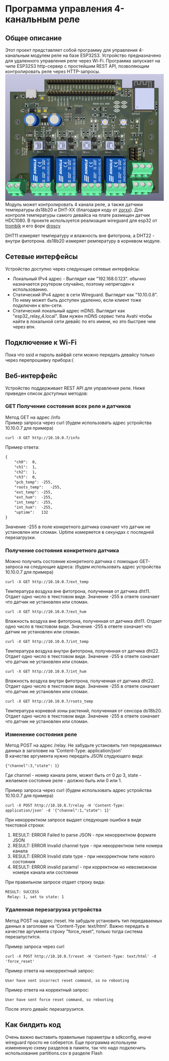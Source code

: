 # Программа управления 4-канальным реле  

## Общее описание
Этот проект представляет собой программу для управления 4-канальным модулем реле на базе ESP32S3. Устройство предназначено для удаленного управления реле через Wi-Fi. Программа запускает на чипе ESP32S3 http-сервер с простейшим REST API, позволяющим контролировать реле через HTTP-запросы.    
![Сам модуль реле выглядит так](https://raw.githubusercontent.com/houseofbigseals/esp32_relay/76ce90aca32eedb2ea658aa2c29895409198d6c7/image.png)   
Модуль может контролировать 4 канала реле, а также датчики температуры ds18b20 и DHT-XX (благодаря коду от [zorxx](https://github.com/zorxx/dht)). Для контроля температуры самого девайса на плате размещен датчик HDC1080.
В проекте используется реализация wireguard для esp32 от [trombik](https://github.com/trombik/esp_wireguard) и его форк [droscy](https://github.com/droscy/esp_wireguard)  

DHT11 измеряет температуру и влажность вне фитотрона, а DHT22 - внутри фитотрона. ds18b20 измеряет ремпературу в корневом модуле.  

## Сетевые интерфейсы
Устройство  доступно через следующие сетевые интерфейсы:
- Локальный IPv4 адрес - Выглядит как "192.168.0.123". обычно назначается роутером случайно, поэтому непригоден к использованию. 
- Статический IPv4 адрес в сети Wireguard. Выглядит как "10.10.0.8". По нему может быть доступен удаленно, если клиент тоже подключен к впн-сети.  
- Статический локальный адрес mDNS. Выглядит как "esp32_relay_4.local". Вам нужен mDNS сервис типа Avahi чтобы найти в локальной сети девайс по его имени, но это быстрее чем через впн.  

## Подключение к Wi-Fi
Пока что ssid и пароль вайфай сети можно передать девайсу только через перепрошивку прибора:(

## Веб-интерфейс
Устройство поддерживает REST API для управления реле. Ниже приведен список доступных методов:  
 

### GET Получение состояния всех реле и датчиков
Метод GET на адрес /info  
Пример запроса через curl  (будем использовать адрес устройства 10.10.0.7 для примера)
```
curl -X GET http://10.10.0.7/info
```

Пример ответа:
```
{
	"ch0":	0,
	"ch1":	1,
	"ch2":	1,
	"ch3":	0,
	"pcb_temp":	-255,
	"roots_temp":	-255,
	"ext_temp":	-255,
	"ext_hum":	-255,
	"int_temp":	-255,
	"int_hum":	-255,
	"uptime":	132
}
```
Значение -255 в поле конкретного датчика означает что датчик не установлен или сломан. Uptime измеряется в секундах с последней перезагрузки.

### Получение состояния конкретного датчика
Можно получить состояние конкретного датчика с помощью GET-запроса на следующие адреса: (будем использовать адрес устройства 10.10.0.7 для примера)  
```
curl -X GET http://10.10.0.7/ext_temp
```
Температура воздуха вне фитотрона, полученная от датчика dht11. Отдает одно число в текстовом виде. Значение -255 в ответе означает что датчик не установлен или сломан.  

```
curl -X GET http://10.10.0.7/ext_hum
```
Влажность воздуха вне фитотрона, полученная от датчика dht11. Отдает одно число в текстовом виде. Значение -255 в ответе означает что датчик не установлен или сломан.   

```
curl -X GET http://10.10.0.7/int_temp
```
Температура воздуха внутри фитотрона, полученная от датчика dht22. Отдает одно число в текстовом виде. Значение -255 в ответе означает что датчик не установлен или сломан. 


```
curl -X GET http://10.10.0.7/int_hum
```
Влажность воздуха внутри фитотрона, полученная от датчика dht22. Отдает одно число в текстовом виде. Значение -255 в ответе означает что датчик не установлен или сломан.  

```
curl -X GET http://10.10.0.7/roots_temp
```
Температура корневой зоны растений, полученная от сенсора ds18b20. Отдает одно число в текстовом виде. Значение -255 в ответе означает что датчик не установлен или сломан.  


### Изменение состояния реле
Метод POST на адрес /relay. Не забудьте установить тип передаваемых данных в заголовке на 'Content-Type: application/json'  
В качестве аргумента нужно передать JSON слудующего вида:  

```
{"channel":3,"state": 1}
```
Где channel - номер канала реле, может быть от 0 до 3, state - желаемое состояние реле - должно быть или 0 или 1. 


Пример запроса через curl   (будем использовать адрес устройства 10.10.0.7 для примера)  
```
curl -X POST http://10.10.0.7/relay -H 'Content-Type: application/json' -d '{"channel":1,"state": 1}'
```

При некорректном запросе выдает следующие ошибки в виде текстовой строки:
1. RESULT: ERROR Failed to parse JSON - при некорректном формате JSON
2. RESULT: ERROR Invalid channel type - при некорректном типе номера канала
3. RESULT: ERROR Invalid state type - при некорректном типе нового состояния
4. RESULT: ERROR invalid params! - при корректном но невозможном номере канала или состоянии


При правильном запросе отдает строку вида:  
```
RESULT: SUCCESS
 Relay: 1, set to state: 1
```

### Удаленная перезагрузка устройства
Метод POST на адрес /reset. Не забудьте установить тип передаваемых данных в заголовке на 'Content-Type: text/html'. Важно передать в качестве аргумента строку "force_reset", только тогда система перезапустится.  

Пример запроса через curl   
```
curl -X POST http://10.10.0.7/reset -H 'Content-Type: text/html' -d 'force_reset'

```

Пример ответа на некорректный запрос:
```
User have sent incorrect reset command, so no rebooting
```

Пример ответа на корректный запрос:
```
User have sent force reset command, so rebooting
```
После этого девайс перезагрузится.  

## Как билдить код
Очень важно выставить правильные параметры в sdkconfig, иначе wireguard просто не соберется. 
Еще программа используем измененную схему разделов в памяти, так что надо подключить использование partitions.csv в разделе Flash  

